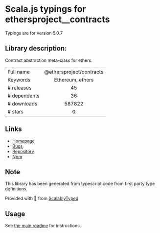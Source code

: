 
# Scala.js typings for ethersproject__contracts

Typings are for version 5.0.7

## Library description:
Contract abstraction meta-class for ethers.

|                    |                 |
| ------------------ | :-------------: |
| Full name          | @ethersproject/contracts |
| Keywords           | Ethereum, ethers |
| # releases         | 45 |
| # dependents       | 36 |
| # downloads        | 587822 |
| # stars            | 0 |

## Links
- [Homepage](https://github.com/ethers-io/ethers.js#readme)
- [Bugs](https://github.com/ethers-io/ethers.js/issues)
- [Repository](https://github.com/ethers-io/ethers.js)
- [Npm](https://www.npmjs.com/package/%40ethersproject%2Fcontracts)
    


## Note
This library has been generated from typescript code from first party type definitions.

Provided with :purple_heart: from [ScalablyTyped](https://github.com/oyvindberg/ScalablyTyped)

## Usage
See [the main readme](../../readme.md) for instructions.


